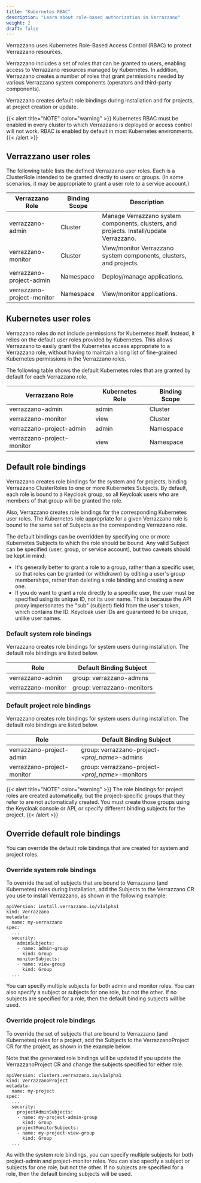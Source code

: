 ```yaml
---
title: "Kubernetes RBAC"
description: "Learn about role-based authorization in Verrazzano"
weight: 2
draft: false
---
```


Verrazzano uses Kubernetes Role-Based Access Control (RBAC) to protect Verrazzano resources.

Verrazzano includes a set of roles that can be granted to users, enabling access to Verrazzano resources managed by Kubernetes. In addition, Verrazzano creates a number of roles that grant permissions needed by various Verrazzano system components (operators and third-party components).

Verrazzano creates default role bindings during installation and for projects, at project creation or update.

{{< alert title="NOTE" color="warning" >}}
Kubernetes RBAC must be enabled in every cluster to which Verrazzano is deployed or access control will not work. RBAC is enabled by default in most Kubernetes environments.
{{< /alert >}}

## Verrazzano user roles

The following table lists the defined Verrazzano user roles. Each is a ClusterRole intended to be granted directly to users or groups. (In some scenarios, it may be appropriate to grant a user role to a service account.)

| Verrazzano Role | Binding Scope | Description |
| --------------- | ------------- | ----------- |
| verrazzano-admin | Cluster | Manage Verrazzano system components, clusters, and projects. Install/update Verrazzano. |
| verrazzano-monitor | Cluster | View/monitor Verrazzano system components, clusters, and projects. |
| verrazzano-project-admin | Namespace | Deploy/manage applications. |
| verrazzano-project-monitor | Namespace | View/monitor applications. |

## Kubernetes user roles

Verrazzano roles do not include permissions for Kubernetes itself. Instead, it relies on the default user roles provided by Kubernetes. This allows Verrazzano to easily grant the Kubernetes access appropriate to a Verrazzano role, without having to maintain a long list of fine-grained Kubernetes permissions in the Verrazzano roles.

The following table shows the default Kubernetes roles that are granted by default for each Verrazzano role.

| Verrazzano Role | Kubernetes Role | Binding Scope |
| --------------- | --------------- | ------------- |
| verrazzano-admin | admin | Cluster |
| verrazzano-monitor | view | Cluster |
| verrazzano-project-admin | admin | Namespace |
| verrazzano-project-monitor | view | Namespace |

## Default role bindings

Verrazzano creates role bindings for the system and for projects, binding Verrazzano ClusterRoles to one or more Kubernetes Subjects. By default, each role is bound to a Keycloak group, so all Keycloak users who are members of that group will be granted the role.

Also, Verrazzano creates role bindings for the corresponding Kubernetes user roles. The Kubernetes role appropriate for a given Verrazzano role is bound to the same set of Subjects as the corresponding Verrazzano role.

The default bindings can be overridden by specifying one or more Kubernetes Subjects to which the role should be bound. Any valid Subject can be specified (user, group, or service account), but two caveats should be kept in mind:

- It's generally better to grant a role to a group, rather than a specific user, so that roles can be granted (or withdrawn) by editing a user's group memberships, rather than deleting a role binding and creating a new one.
- If you do want to grant a role directly to a specific user, the user must be specified using its unique ID, not its user name. This is because the API proxy impersonates the "sub" (subject) field from the user's token, which contains the ID. Keycloak user IDs are guaranteed to be unique, unlike user names.

### Default system role bindings

Verrazzano creates role bindings for system users during installation. The default role bindings are listed below.

| Role | Default Binding Subject |
| ---- | ----------------------- |
| verrazzano-admin | group: verrazzano-admins |
| verrazzano-monitor | group: verrazzano-monitors |

### Default project role bindings

Verrazzano creates role bindings for system users during installation. The default role bindings are listed below.

| Role | Default Binding Subject |
| ---- | ----------------------- |
| verrazzano-project-admin | group: verrazzano-project-_<proj_name>_-admins |
| verrazzano-project-monitor | group: verrazzano-project-_<proj_name>_-monitors |

{{< alert title="NOTE" color="warning" >}}
The role bindings for project roles are created automatically, but the project-specific groups that they refer to are not automatically created. You must create those groups using the Keycloak console or API, or specify different binding subjects for the project.
{{< /alert >}}

## Override default role bindings

You can override the default role bindings that are created for system and project roles.

### Override system role bindings

To override the set of subjects that are bound to Verrazzano (and Kubernetes) roles during installation, add the Subjects to the Verrazzano CR you use to install Verrazzano, as shown in the following example:

```
apiVersion: install.verrazzano.io/v1alpha1
kind: Verrazzano
metadata:
  name: my-verrazzano
spec:
  ...
  security:
    adminSubjects:
    - name: admin-group
      kind: Group
    monitorSubjects:
    - name: view-group
      kind: Group
  ...
```

You can specify multiple subjects for both admin and monitor roles. You can also specify a subject or subjects for one role, but not the other. If no subjects are specified for a role, then the default binding subjects will be used.

### Override project role bindings

To override the set of subjects that are bound to Verrazzano (and Kubernetes) roles for a project, add the Subjects to the VerrazzanoProject CR for the project, as shown in the example below.

Note that the generated role bindings will be updated if you update the VerrazzanoProject CR and change the subjects specified for either role.

```
apiVersion: clusters.verrazzano.io/v1alpha1
kind: VerrazzanoProject
metadata:
  name: my-project
spec:
  ...
  security:
    projectAdminSubjects:
    - name: my-project-admin-group
      kind: Group
    projectMonitorSubjects:
    - name: my-project-view-group
      kind: Group
  ...
```

As with the system role bindings, you can specify multiple subjects for both project-admin and project-monitor roles. You can also specify a subject or subjects for one role, but not the other. If no subjects are specified for a role, then the default binding subjects will be used.
